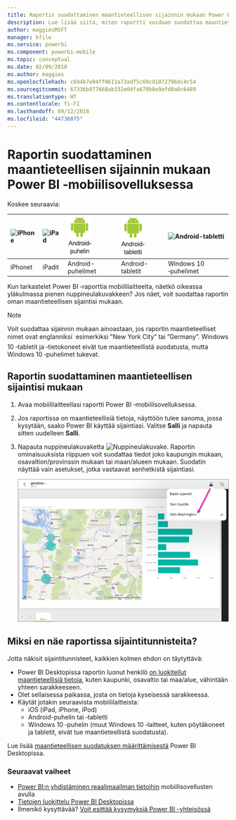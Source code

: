 ```yaml
---
title: Raportin suodattaminen maantieteellisen sijainnin mukaan Power BI ‑mobiilisovelluksessa
description: Lue lisää siitä, miten raportti voidaan suodattaa maantieteellisen sijainnin mukaan Microsoft Power BI ‑mobiilisovelluksissa, jos raportin omistaja on määrittänyt maantieteelliset tunnisteet.
author: maggiesMSFT
manager: kfile
ms.service: powerbi
ms.component: powerbi-mobile
ms.topic: conceptual
ms.date: 02/09/2018
ms.author: maggies
ms.openlocfilehash: c694b7e04ff0611a73adf5c69cd1872796dc4c54
ms.sourcegitcommit: 67336b077668ab332e04fa670b0e9afd0a0c6489
ms.translationtype: HT
ms.contentlocale: fi-FI
ms.lasthandoff: 09/12/2018
ms.locfileid: "44736075"
---
```

# <a name="filter-a-report-by-geographic-location-in-the-power-bi-mobile-apps"></a>Raportin suodattaminen maantieteellisen sijainnin mukaan Power BI ‑mobiilisovelluksessa
Koskee seuraavia:

| ![iPhone](./media/mobile-apps-geographic-filtering/iphone-logo-50-px.png) | ![iPad](./media/mobile-apps-geographic-filtering/ipad-logo-50-px.png) | ![Android-puhelin](./media/mobile-apps-geographic-filtering/android-phone-logo-50-px.png) | ![Android-tabletti](./media/mobile-apps-geographic-filtering/android-tablet-logo-50-px.png) | ![Android-tabletti](./media/mobile-apps-geographic-filtering/win-10-logo-50-px.png) |
|:--- |:--- |:--- |:--- |:--- |
| iPhonet |iPadit |Android-puhelimet |Android-tabletit |Windows 10 ‑puhelimet |

Kun tarkastelet Power BI ‑raporttia mobiililaitteelta, näetkö oikeassa yläkulmassa pienen nuppineulakuvakkeen? Jos näet, voit suodattaa raportin oman maantieteellisen sijaintisi mukaan.

> [!NOTE]
> Voit suodattaa sijainnin mukaan ainoastaan, jos raportin maantieteelliset nimet ovat englanniksi &#150; esimerkiksi ”New York City” tai ”Germany”. Windows 10 ‑tabletit ja ‑tietokoneet eivät tue maantieteellistä suodatusta, mutta Windows 10 ‑puhelimet tukevat.
> 
> 

## <a name="filter-your-report-by-your-geographic-location"></a>Raportin suodattaminen maantieteellisen sijaintisi mukaan
1. Avaa mobiililaitteellasi raportti Power BI ‑mobiilisovelluksessa.
2. Jos raportissa on maantieteellisiä tietoja, näyttöön tulee sanoma, jossa kysytään, saako Power BI käyttää sijaintiasi. Valitse **Salli** ja napauta sitten uudelleen **Salli**.
3. Napauta nuppineulakuvaketta ![Nuppineulakuvake](./media/mobile-apps-geographic-filtering/power-bi-mobile-geo-icon.png). Raportin ominaisuuksista riippuen voit suodattaa tiedot joko kaupungin mukaan, osavaltion/provinssin mukaan tai maan/alueen mukaan. Suodatin näyttää vain asetukset, jotka vastaavat senhetkistä sijaintiasi.
   
    ![Nuppineulasuodatin](./media/mobile-apps-geographic-filtering/power-bi-mobile-geo-map-set-filter.png)

## <a name="why-dont-i-see-location-tags-on-a-report"></a>Miksi en näe raportissa sijaintitunnisteita?
Jotta näkisit sijaintitunnisteet, kaikkien kolmen ehdon on täytyttävä: 

* Power BI Desktopissa raportin luonut henkilö [on luokitellut maantieteellisiä tietoja](../../desktop-mobile-geofiltering.md), kuten kaupunki, osavaltio tai maa/alue, vähintään yhteen sarakkeeseen.
* Olet sellaisessa paikassa, josta on tietoja kyseisessä sarakkeessa.
* Käytät jotakin seuraavista mobiililaitteista:
  * iOS (iPad, iPhone, iPod)
  * Android-puhelin tai ‑tabletti
  * Windows 10 ‑puhelin (muut Windows 10 ‑laitteet, kuten pöytäkoneet ja tabletit, eivät tue maantieteellistä suodatusta).

Lue lisää [maantieteellisen suodatuksen määrittämisestä](../../desktop-mobile-geofiltering.md) Power BI Desktopissa.

### <a name="next-steps"></a>Seuraavat vaiheet
* [Power BI:n yhdistäminen reaalimaailman tietoihin](mobile-apps-data-in-real-world-context.md) mobiilisovellusten avulla
* [Tietojen luokittelu Power BI Desktopissa](../../desktop-data-categorization.md) 
* Ilmenikö kysyttävää? [Voit esittää kysymyksiä Power BI -yhteisössä](http://community.powerbi.com/)

